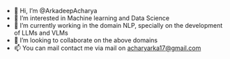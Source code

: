- 👋 Hi, I’m @ArkadeepAcharya
- 👀 I’m interested in Machine learning and Data Science
- 🌱 I’m currently working in the domain NLP, specially on the development of LLMs and VLMs
- 💞️ I’m looking to collaborate on the above domains
- 📫 You can mail contact me via mail on acharyarka17@gmail.com

<!---
ArkadeepAcharya/ArkadeepAcharya is a ✨ special ✨ repository because its `README.md` (this file) appears on your GitHub profile.
You can click the Preview link to take a look at your changes.
--->
